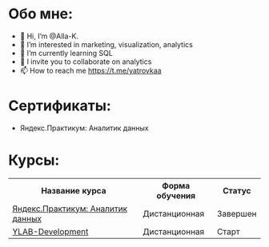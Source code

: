 # Обо мне:

- 👋 Hi, I’m @Alla-K.
- 👀 I’m interested in marketing, visualization, analytics
- 🌱 I’m currently learning SQL
- 💞️ I invite you to collaborate on analytics
- 📫 How to reach me https://t.me/yatrovkaa

<!---
Alla-K./Alla-K. is a ✨ special ✨ repository because its `README.md` (this file) appears on your GitHub profile.
You can click the Preview link to take a look at your changes.
--->

# Сертификаты:
 - Яндекс.Практикум: Аналитик данных



# Курсы:
<table>
<tr>
  <th> Название курса </th>
  <th> Форма обучения </th>
  <th> Статус </th>
<tr>
  <td> <a href = "https://github.com/Alla-Kuhtenko/Portfolio_YP"> Яндекс.Практикум: Аналитик данных </a></td>
  <td> Дистанционная </td>
  <td> Завершен </td>
<tr>

<tr>
  <td> <a href = "https://github.com/Alla-Kuhtenko/YLAB-Development"> YLAB-Development </a></td>
  <td> Дистанционная </td>
  <td> Старт </td>
 <tr>
</table>


